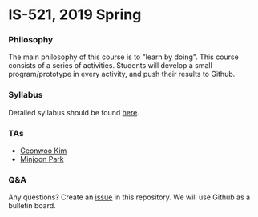 # IS-521, 2019 Spring

### Philosophy

The main philosophy of this course is to "learn by doing". This course consists
of a series of activities. Students will develop a small program/prototype in
every activity, and push their results to Github.

### Syllabus

Detailed syllabus should be found [here](Syllabus.md).

### TAs

- [Geonwoo Kim](https://github.com/oxsignal)
- [Minjoon Park](https://github.com/dinggul)

### Q&A

Any questions? Create an [issue](Issues.md) in this repository. We will use
Github as a bulletin board.
